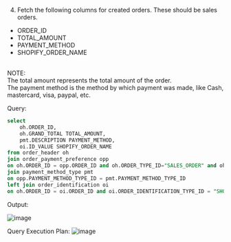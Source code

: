 4. Fetch the following columns for created orders. These should be sales orders.
- ORDER_ID
- TOTAL_AMOUNT
- PAYMENT_METHOD
- SHOPIFY_ORDER_NAME
<br>
NOTE: 
<br>The total amount represents the total amount of the order.
<br>The payment method is the method by which payment was made, like Cash, mastercard, visa, paypal, etc.

Query: 
```sql
select 
	oh.ORDER_ID,
	oh.GRAND_TOTAL TOTAL_AMOUNT,
	pmt.DESCRIPTION PAYMENT_METHOD,
	oi.ID_VALUE SHOPIFY_ORDER_NAME
from order_header oh
join order_payment_preference opp 
on oh.ORDER_ID = opp.ORDER_ID and oh.ORDER_TYPE_ID="SALES_ORDER" and oh.STATUS_ID="ORDER_CREATED"
join payment_method_type pmt
on opp.PAYMENT_METHOD_TYPE_ID = pmt.PAYMENT_METHOD_TYPE_ID 
left join order_identification oi
on oh.ORDER_ID = oi.ORDER_ID and oi.ORDER_IDENTIFICATION_TYPE_ID = "SHOPIFY_ORD_NAME";

```
Output:

![image](https://github.com/Sandesh3003/TrainingAssignment/assets/77960808/9882450a-958a-4537-a945-f60d11a9ff12)

Query Execution Plan:
![image](https://github.com/Sandesh3003/TrainingAssignment/assets/77960808/aa27d8ce-efe6-4c3d-8dea-c9ff8e70dc3e)

